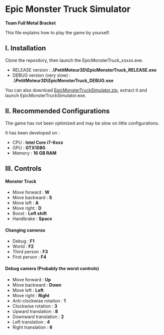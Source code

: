 # Epic Monster Truck Simulator
__Team Full Metal Bracket__

This file explains how to play the game by yourself. 

## I. Installation 
Clone the repository, then launch the EpicMonsterTruck_xxxxx.exe.
- RELEASE version : __.\PetitMoteur3D\EpicMonsterTruck_RELEASE.exe__
- DEBUG version (very slow) : __.\PetitMoteur3D\EpicMonsterTruck_DEBUG.exe__

You can also download [EpicMonsterTruckSimulator.zip](https://drive.google.com/open?id=12QaJrULi78oC32o8V9_xCSbBbt1bEB00), extract it and launch EpicMonsterTruckSimulator.exe.

## II. Recommended Configurations
The game has not been optimized and may be slow on little configurations. 

It has been developed on :
- CPU : __Intel Core i7-6xxx__
- GPU : __GTX1080__
- Memory : __16 GB RAM__


## III. Controls

#### Monster Truck
- Move forward : __W__
- Move backward : __S__
- Move left : __A__
- Move right : __D__
- Boost : __Left shift__
- Handbrake : __Space__

#### Changing cameras
- Debug : __F1__
- World : __F2__
- Third person : __F3__
- First person : __F4__

#### Debug camera (Probably the worst controls)
- Move forward : __Up__
- Move backward : __Down__
- Move left : __Left__
- Move right : __Right__
- Anti-clockwise rotation : __1__
- Clockwise rotation : __3__
- Upward translation : __8__
- Downward translation : __2__
- Left translation : __4__
- Right translation : __6__

